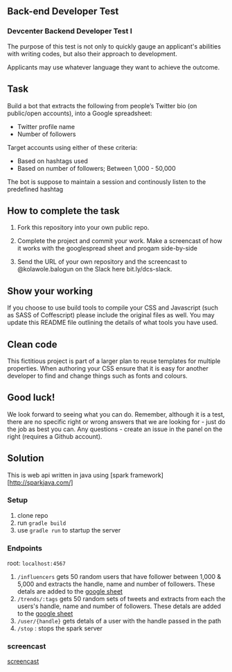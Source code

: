 ## Back-end Developer Test

### Devcenter Backend Developer Test I

The purpose of this test is not only to quickly gauge an applicant's abilities with writing codes, but also their approach to development.

Applicants may use whatever language they want to achieve the outcome.

## Task

Build a bot that extracts the following from people’s Twitter bio (on public/open accounts), into a Google spreadsheet:

* Twitter profile name 
* Number of followers

Target accounts using either of these criteria:
* Based on hashtags used
* Based on number of followers; Between 1,000 - 50,000

The bot is suppose to maintain a session and continously listen to the predefined hashtag

## How to complete the task

1. Fork this repository into your own public repo.

2. Complete the project and commit your work. Make a screencast of how it works with the googlespread sheet and progam side-by-side

3. Send the URL of your own repository and the screencast to @kolawole.balogun on the Slack here bit.ly/dcs-slack.

## Show your working

If you choose to use build tools to compile your CSS and Javascript (such as SASS of Coffescript) please include the original files as well. You may update this README file outlining the details of what tools you have used.

## Clean code

This fictitious project is part of a larger plan to reuse templates for multiple properties. When authoring your CSS ensure that it is easy for another developer to find and change things such as fonts and colours.


## Good luck!

We look forward to seeing what you can do. Remember, although it is a test, there are no specific right or wrong answers that we are looking for - just do the job as best you can. Any questions - create an issue in the panel on the right (requires a Github account).

## Solution
This is web api written in java using [spark framework][http://sparkjava.com/] 

### Setup

1. clone repo
2. run `gradle build`
3. use `gradle run` to startup the server

### Endpoints
root: `localhost:4567`
1. `/influencers` gets 50 random users that have follower between 1,000 & 5,000 and extracts the handle, name and number of followers. These detals are added to the [google sheet](https://docs.google.com/spreadsheets/d/1I5jwJujJjyT6LDoEKUs_bNIf4dTVjlRrb1V7HncMJ4Q/edit#gid=0)
2. `/trends/:tags` gets 50 random sets of tweets and extracts from each the users's handle, name and number of followers. These detals are added to the [google sheet](https://docs.google.com/spreadsheets/d/1I5jwJujJjyT6LDoEKUs_bNIf4dTVjlRrb1V7HncMJ4Q/edit#gid=0)
3. `/user/{handle}` gets detals of a user with the handle passed in the path
4. `/stop` : stops the spark server 

### screencast
[screencast](https://github.com/abdulbasitkay/backend-test-I/blob/master/screen_cast.gif)
